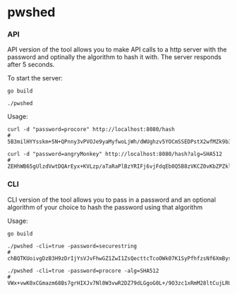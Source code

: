 # pwshed

### API

API version of the tool allows you to make API calls to a http server with the password and optinally the algorithm to hash it with. The server responds after 5 seconds.

To start the server:
```
go build

./pwshed
```

Usage:
```
curl -d "password=procore" http://localhost:8080/hash
# 5B3milHYYsskm+5N+QPnny3vPVOJe9yaMyfwoLjWh/dWUghzv5YOCmSSEDPstX2wfMZk9b39d/j+i0A3/rTarA==

curl -d "password=angryMonkey" http://localhost:8080/hash?alg=SHA512
# ZEHhWB65gUlzdVwtDQArEyx+KVLzp/aTaRaPlBzYRIFj6vjFdqEb0Q5B8zVKCZ0vKbZPZklJz0Fd7su2A+gf7Q==
```

### CLI

CLI version of the tool allows you to pass in a password and an optional algorithm of your choice to hash the password using that algorithm

Usage:
```
go build

./pwshed -cli=true -password=securestring
# chBQTKUoivgDzB3H9zDrIjYsVJvFhwGZ1ZwI1ZsQecttcTcoOWk07K1SyPfhfzsNf6XmBys0stnbQhHGku8qgw==

./pwshed -cli=true -password=procore -alg=SHA512
# VWx+vwK0xCGmazm68Bs7grHIXJv7Nl0W3vwR2DZ79dLGgoG0L+/9O3zc1xRmM28ltCujLRUb1/nEqJU3fQJMRw==
```


